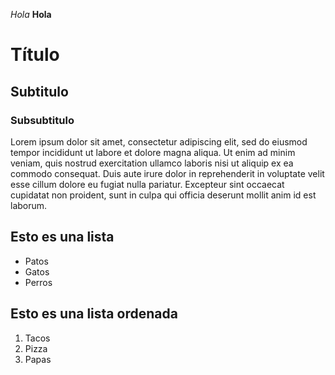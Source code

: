 *Hola*
**Hola**

# Título
## Subtitulo
### Subsubtitulo

Lorem ipsum dolor sit amet, consectetur adipiscing elit, sed do eiusmod tempor incididunt ut labore et dolore magna aliqua. Ut enim ad minim veniam, quis nostrud exercitation ullamco laboris nisi ut aliquip ex ea commodo consequat. Duis aute irure dolor in reprehenderit in voluptate velit esse cillum dolore eu fugiat nulla pariatur. Excepteur sint occaecat cupidatat non proident, sunt in culpa qui officia deserunt mollit anim id est laborum.

## Esto es una lista
- Patos
- Gatos
- Perros

## Esto es una lista ordenada
1. Tacos
2. Pizza
3. Papas


